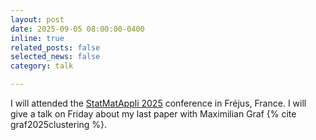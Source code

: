 ```yaml
---
layout: post
date: 2025-09-05 08:00:00-0400
inline: true
related_posts: false
selected_news: false
category: talk

---
```

I will attended the <a href="https://statmathappli.mathnum.inrae.fr/fr/">StatMatAppli 2025</a> conference in Fréjus, France. I will give a talk on Friday about my last paper with Maximilian Graf {% cite graf2025clustering %}. 
